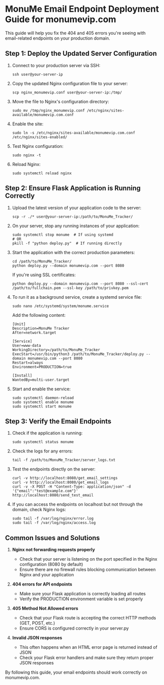 # MonuMe Email Endpoint Deployment Guide for monumevip.com

This guide will help you fix the 404 and 405 errors you're seeing with email-related endpoints on your production domain.

## Step 1: Deploy the Updated Server Configuration

1. Connect to your production server via SSH:
   ```
   ssh user@your-server-ip
   ```

2. Copy the updated Nginx configuration file to your server:
   ```
   scp nginx_monumevip.conf user@your-server-ip:/tmp/
   ```

3. Move the file to Nginx's configuration directory:
   ```
   sudo mv /tmp/nginx_monumevip.conf /etc/nginx/sites-available/monumevip.com.conf
   ```

4. Enable the site:
   ```
   sudo ln -s /etc/nginx/sites-available/monumevip.com.conf /etc/nginx/sites-enabled/
   ```

5. Test Nginx configuration:
   ```
   sudo nginx -t
   ```

6. Reload Nginx:
   ```
   sudo systemctl reload nginx
   ```

## Step 2: Ensure Flask Application is Running Correctly

1. Upload the latest version of your application code to the server:
   ```
   scp -r ./* user@your-server-ip:/path/to/MonuMe_Tracker/
   ```

2. On your server, stop any running instances of your application:
   ```
   sudo systemctl stop monume  # If using systemd
   # OR
   pkill -f "python deploy.py"  # If running directly
   ```

3. Start the application with the correct production parameters:
   ```
   cd /path/to/MonuMe_Tracker/
   python deploy.py --domain monumevip.com --port 8080
   ```

   If you're using SSL certificates:
   ```
   python deploy.py --domain monumevip.com --port 8080 --ssl-cert /path/to/fullchain.pem --ssl-key /path/to/privkey.pem
   ```

4. To run it as a background service, create a systemd service file:
   ```
   sudo nano /etc/systemd/system/monume.service
   ```

   Add the following content:
   ```
   [Unit]
   Description=MonuMe Tracker
   After=network.target

   [Service]
   User=www-data
   WorkingDirectory=/path/to/MonuMe_Tracker
   ExecStart=/usr/bin/python3 /path/to/MonuMe_Tracker/deploy.py --domain monumevip.com --port 8080
   Restart=always
   Environment=PRODUCTION=true

   [Install]
   WantedBy=multi-user.target
   ```

5. Start and enable the service:
   ```
   sudo systemctl daemon-reload
   sudo systemctl enable monume
   sudo systemctl start monume
   ```

## Step 3: Verify the Email Endpoints

1. Check if the application is running:
   ```
   sudo systemctl status monume
   ```

2. Check the logs for any errors:
   ```
   tail -f /path/to/MonuMe_Tracker/server_logs.txt
   ```

3. Test the endpoints directly on the server:
   ```
   curl -v http://localhost:8080/get_email_settings
   curl -v http://localhost:8080/get_email_logs
   curl -v -X POST -H "Content-Type: application/json" -d '{"email":"test@example.com"}' http://localhost:8080/send_test_email
   ```

4. If you can access the endpoints on localhost but not through the domain, check Nginx logs:
   ```
   sudo tail -f /var/log/nginx/error.log
   sudo tail -f /var/log/nginx/access.log
   ```

## Common Issues and Solutions

1. **Nginx not forwarding requests properly**
   - Check that your server is listening on the port specified in the Nginx configuration (8080 by default)
   - Ensure there are no firewall rules blocking communication between Nginx and your application

2. **404 errors for API endpoints**
   - Make sure your Flask application is correctly loading all routes
   - Verify the PRODUCTION environment variable is set properly

3. **405 Method Not Allowed errors**
   - Check that your Flask route is accepting the correct HTTP methods (GET, POST, etc.)
   - Ensure CORS is configured correctly in your server.py

4. **Invalid JSON responses**
   - This often happens when an HTML error page is returned instead of JSON
   - Check your Flask error handlers and make sure they return proper JSON responses

By following this guide, your email endpoints should work correctly on monumevip.com.